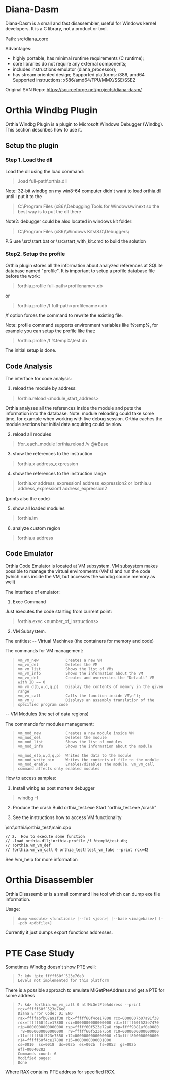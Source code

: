 # Diana-Dasm 
Diana-Dasm is a small and fast disassembler, useful for Windows kernel developers.
It is a C library, not a product or tool.

Path: src/diana_core 

Advantages:
- highly portable, has minimal runtime requirements (C runtime);
- core libraries do not require any external components;
- includes instructions emulator (diana_processor);
- has stream oriented design;
Supported platforms: i386, amd64
Supported instructions: x586/amd64/FPU/MMX/SSE/SSE2

Original SVN Repo: https://sourceforge.net/projects/diana-dasm/

# Orthia Windbg Plugin
Orthia Windbg Plugin is a plugin to Microsoft Windows Debugger (Windbg).
This section describes how to use it.

## Setup the plugin
### Step 1. Load the dll
Load the dll using the load command:
> .load full-path\orthia.dll

Note: 32-bit windbg on my win8-64 computer didn't want to load orthia.dll until I put it to the 
> C:\Program Files (x86)\Debugging Tools for Windows\winext
so the best way is to put the dll there

Note2: debugger could be also located in windows kit folder:
> C:\Program Files (x86)\Windows Kits\8.0\Debuggers\

P.S use \src\start.bat or \src\start_with_kit.cmd to build the solution

### Step2. Setup the profile 
Orthia plugin stores all the information about analyzed references at SQLite database named "profile". It is important to setup a profile database file before the work:
> !orthia.profile full-path\<profilename>.db

or
> !orthia.profile /f full-path\<profilename>.db

/f option forces the command to rewrite the existing file.

Note: profile command supports environment variables like %temp%, for example you can setup the profile like that:
> !orthia.profile /f %temp%\test.db

The initial setup is done.

## Code Analysis
The interface for code analysis:
1) reload the module by address:
> !orthia.reload <module_start_address>

Orthia analyses all the references inside the module and puts the information into the database. 
Note: module reloading could take some time, for example when working with live debug session. Orthia caches the module sections but initial data acquiring could be slow.

2) reload all modules
> !for_each_module !orthia.reload /v @#Base

3) show the references to the instruction
> !orthia.x address_expression

4) show the references to the instruction range
> !orthia.xr address_expression1 address_expression2
or
> !orthia.u  address_expression1 address_expression2

(prints also the code)

5) show all loaded modules
> !orthia.lm

6) analyze custom region
> !orthia.a address 


## Code Emulator

Orthia Code Emulator is located at VM subsystem. VM subsystem makes possible to manage the virtual environments (VM's) and run the code
(which runs inside the VM, but accesses the windbg source memory as well)

The interface of emulator:
1) Exec Command

Just executes the code starting from current point:

>    !orthia.exec <number_of_instructions>

2) VM Subsystem.

The entities:
-- Virtual Machines (the containers for memory and code)

The commands for VM management:
>     vm_vm_new            Creates a new VM
>     vm_vm_del            Deletes the VM
>     vm_vm_list           Shows the list of VMs
>     vm_vm_info           Shows the information about the VM
>     vm_vm_def            Creates and overwrites the "Default" VM with ID == 0
>     vm_vm_d(b,w,d,q,p)   Display the contents of memory in the given range
>     vm_vm_call           Calls the function inside VM\n");
>     vm_vm_u              Displays an assembly translation of the specified program code

-- VM Modules (the set of data regions)

The commands for modules management:
>     vm_mod_new           Creates a new module inside VM  
>     vm_mod_del           Deletes the module
>     vm_mod_list          Shows the list of modules
>     vm_mod_info          Shows the information about the module
    
>     vm_mod_e(b,w,d,q,p)  Writes the data to the module
>     vm_mod_write_bin     Writes the contents of file to the module
>     vm_mod_enable        Enables/disables the module. vm_vm_call command affects only enabled modules


How to access samples:
1) Install winbg as post mortem debugger
> windbg -I

2) Produce the crash
Build orthia_test.exe
Start "orthia_test.exe /crash"

3) See the instructions how to access VM functionality

\src\orthia\orthia_test\main.cpp

    // 2.  How to execute some function
    // .load orthia.dll;!orthia.profile /f %temp%\test.db; 
    // !orthia.vm_vm_def
    // !orthia.vm_vm_call 0 orthia_test!test_vm_fake --print rcx=42

    
See !vm_help for more information

# Orthia Disassembler
Orthia Disassembler is a small command line tool which can dump exe file information.

Usage:
>     dump <module> <functions> [--fmt <json>] [--base <imagebase>] [--pdb <pdbfile>]  

Currently it just dumps export functions addresses.

# PTE Case Study

Sometimes Windbg doesn't show PTE well:

>     7: kd> !pte fffff60f`523e76e8
>     Levels not implemented for this platform


There is a possible approach to emulate MiGetPteAddress and get a PTE for some address

>     7: kd> !orthia.vm_vm_call 0 nt!MiGetPteAddress --print rcx=fffff60f`523e76e8
>     Diana Error Code: DI_END
>     rax=ffffabfb07a91f38 rbx=fffff60f4ce17808 rcx=0000007b07a91f38
>     rdx=fffff60f4ce17808 rsi=0000000000000000 rdi=fffff60f523e7470
>     rip=0000000000000000 rsp=fffff60f523e72a8 rbp=ffff9881af0a0080
>      r8=0000000000000000  r9=fffff60f523e7550 r10=0000000000000000
>     r11=fffff60f523e7550 r12=0000000000000000 r13=ffff800000000000
>     r14=fffff60f4ce17808 r15=0000000000001000
>     cs=0010  ss=0018  ds=002b  es=002b  fs=0053  gs=002b  efl=00040282
>     Commands count: 6
>     Modified pages:
>     Done

Where RAX contains PTE address for specified RCX.

